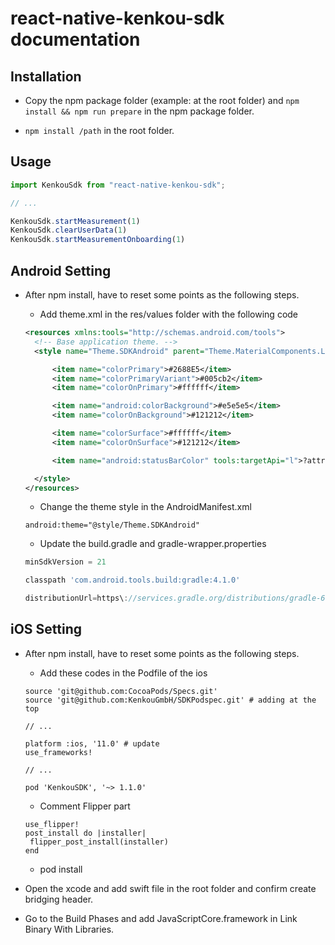 # react-native-kenkou-sdk documentation

## Installation

+ Copy the npm package folder (example: at the root folder) and ```npm install && npm run prepare``` in the npm package folder.
  
+ ```npm install /path``` in the root folder. 

## Usage

```js
import KenkouSdk from "react-native-kenkou-sdk";

// ...

KenkouSdk.startMeasurement(1)
KenkouSdk.clearUserData(1)
KenkouSdk.startMeasurementOnboarding(1)
```

## Android Setting

+ After npm install, have to reset some points as the following steps.
    
  + Add theme.xml in the res/values folder with the following code
  
  ```xml
  <resources xmlns:tools="http://schemas.android.com/tools">
    <!-- Base application theme. -->
    <style name="Theme.SDKAndroid" parent="Theme.MaterialComponents.Light">

        <item name="colorPrimary">#2688E5</item>
        <item name="colorPrimaryVariant">#005cb2</item>
        <item name="colorOnPrimary">#ffffff</item>

        <item name="android:colorBackground">#e5e5e5</item>
        <item name="colorOnBackground">#121212</item>

        <item name="colorSurface">#ffffff</item>
        <item name="colorOnSurface">#121212</item>

        <item name="android:statusBarColor" tools:targetApi="l">?attr/colorPrimaryVariant</item>

    </style>
  </resources>
  ```
  
  + Change the theme style in the AndroidManifest.xml
  
  ```
  android:theme="@style/Theme.SDKAndroid"
  ```
  
  + Update the build.gradle and gradle-wrapper.properties
  
  ```gradle
  minSdkVersion = 21
  
  classpath 'com.android.tools.build:gradle:4.1.0'
  
  distributionUrl=https\://services.gradle.org/distributions/gradle-6.5-all.zip
  ```
  
## iOS Setting
  
+ After npm install, have to reset some points as the following steps.

  + Add these codes in the Podfile of the ios
  
  ```pod
  source 'git@github.com:CocoaPods/Specs.git'
  source 'git@github.com:KenkouGmbH/SDKPodspec.git' # adding at the top
  
  // ...
   
  platform :ios, '11.0' # update
  use_frameworks!
  
  // ...
   
  pod 'KenkouSDK', '~> 1.1.0'
  ```
  
  + Comment Flipper part
  
  ```pod
  use_flipper!
  post_install do |installer|
   flipper_post_install(installer)
  end
  ```
   
  + pod install

+ Open the xcode and add swift file in the root folder and confirm create bridging header.

+ Go to the Build Phases and add JavaScriptCore.framework in Link Binary With Libraries.
